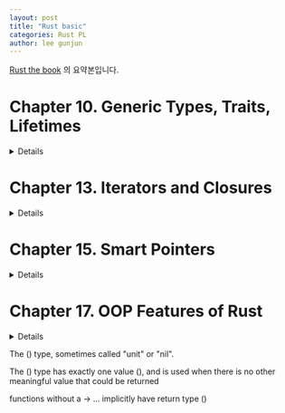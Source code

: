 ```yaml
---
layout: post
title: "Rust basic"
categories: Rust PL
author: lee gunjun
---
```


[Rust the book](https://doc.rust-lang.org/book/) 의 요약본입니다.

# Chapter 10. Generic Types, Traits, Lifetimes

<details>
<div markdown="1">

## Generic

### Function

```
fn largest<T>(list: &[T]) -> T {
    let mut largest = list[0];

    for &item in list.iter() { // item 앞의 & 는 ref 를 벗겨내는 역할
        if item > largest { // -> Error
            largest = item;
        }
    }

    largest
}

fn main() {
    let numbers = vec![34, 50, 25, 100, 65];

    let result = largest(&numbers);
    println!("The largest number is {}", result);

    let chars = vec!['y', 'm', 'a', 'q'];

    let result = largest(&chars);
    println!("The largest char is {}", result);
}
```

place type name declarations inside angle brackets, `<>`, between the name of the function and the parameter list

참고: vector 를 argument 로 받을 때 Type 은 &[i32] 요렇게 함.

위 코드는 Error 가 발생함. 비교 연산을 가능케 하는 std::cmp::PartialOrd Trait 가 T Type 에 구현되어있지 않을 수 있기 때문임. 이에 대한 해결은 뒤에서 다시 보자. 

### Struct

struct 도 generic type parameter 사용 가능

```
struct Point<T> {
    x: T,
    y: T,
}
```

이렇게 하면

```
let first_point = Point{x: 1.0, y: 1.0};
let second_point = Point{x: 1.0, y: 1};
```

에서 첫 statement 은 컴파일이 되지만, 아래 statement 에서 컴파일 에러가 발생하는데 이는 두 타입이 다르기 때문.

```
struct Point<T, U> {
    x: T,
    y: U,
}
```

를 사용하여 해결 가능. 하지만 generic type 을 많이 사용하는 건 보통 코드를 더럽게 만들기 때문에 최대한 줄이자.

method 는 아래와 같이 짠다

```
impl<T> Point<T> {
    fn x(&self) -> &T {
        &self.x
    }
}
```

또는 specific type 에서만 동작하는 method 를 아래와 같이 짤 수도 있다.

```
impl Point<f32> {
    fn distance_from_origin(&self) -> f32 {
        (self.x.powi(2) + self.y.powi(2)).sqrt()
    }
}
```

T 가 f32 가 아닌 Point 들은 위의 method 를 가지지 못한다.

Generic type parameters in a struct definition aren’t always the same as those you use in that struct’s method signatures

```
struct Point<T, U> {
    x: T,
    y: U,
}

impl<T, U> Point<T, U> {
    fn mixup<V, W>(self, other: Point<V, W>) -> Point<T, W> {
        Point {
            x: self.x,
            y: other.y,
        }
    }
}
```

### Enum

enum Option<T> {
    Some(T),
    None,
}

enum Result<T, E> {
    Ok(T),
    Err(E),
}

Generic 을 사용해도 코드의 performance 저하는 전혀 없다. compile time 에 모든 generic type 을 concrete type 으로 바꾸는 Monomorphization 라 불리는 작업을 수행하기 때문.


## Trait

Trait 는 어떤 functionality 의 구현을 여러 타입들에게 강제하는 장치이다. 그리고 이를 통해 코드 중복을 없앨 수 있다.

두개의 Struct type: Newpaper, Tweet 를 가정하자.  
이 두 Struct 가 모두 summarize method 를 가진다하자

```
pub trait Summary {
    fn summarize(&self) -> String;
}
```

trait 의 Name 은 Summary 이고, 그 안에 method signature 를 정의했다.

이 trait 를 구현하는 모든 type 은 summarize 의 body 를 구현하는 코드를 가져야한다.

```
pub struct NewsArticle {
    pub headline: String,
    pub location: String,
    pub author: String,
    pub content: String,
}

impl Summary for NewsArticle {
    fn summarize(&self) -> String {
        format!("{}, by {} ({})", self.headline, self.author, self.location)
    }
}

pub struct Tweet {
    pub username: String,
    pub content: String,
    pub reply: bool,
    pub retweet: bool,
}

impl Summary for Tweet {
    fn summarize(&self) -> String {
        format!("{}: {}", self.username, self.content)
    }
}
```

한가지 주목해야하는 점은, trait 과 type 둘 중 하나라도 우리 crate local 에 있을때에만 그 type 에 그 trait 를 구현할 수 있다는 점입니다.  
즉 외부 라이브러리의 type 에 대해 외부 라이브러리의 trait 를 구현할 수 없습니다.  
예를 들어 `Vec<T>` 에 대한 Display trait 은 구현 불가능합니다.

참고로 

```
pub trait Summary {
    fn summarize(&self) -> String{
        String::from("(Read more...)")
    }
}
```

과 같이 trait 를 선언할 때 method 의 body 를 구현해줄수도 있습니다.  
이를 default implementation 이라 하며, trait 를 구현하는 type 에서 해당 method 를 구현하지 않았을때 default 로 행동하게 됩니다.

이제 이 trait 를 이용하여 코드 중복을 없애는 코드를 짜보자.

```
pub fn notify(item: impl Summary) {
    println!("Breaking news! {}", item.summarize());
}
```

와 같은 method 를 통해 코드 중복을 없앨 수 있다.

만약 trait 가 없었다면 각 type 별로 summarize 를 구현하고 notify 또한 구현해야 했을테지만, 이제는 summarize 만 각 type 별로 구현하고 notify 는 하나만 구현한뒤 Summary trait 를 구현하는 모든 타입에 대해 공유하도록 하면 된다.

```
pub fn notify<T: Summary>(item: T) {
    println!("Breaking news! {}", item.summarize());
}
```

똑같은 코드다. 하지만 더 간결하다. 이를 trait bounds 라고 부른다.

아래와 같은 코드를 통해 여러 trait 를 구현하는 타입에 대해 method 가 정의되도록 제한할수도 있다.

```
pub fn notify(item: impl Summary + Display) {
```

혹은

```
pub fn notify<T: Summary + Display>(item: T) {
```

trait bounds 를 사용해도 코드가 복잡해질 수 있다. 이는 where 를 통해 해결 가능하다. 

```
fn some_function<T: Display + Clone, U: Clone + Debug>(t: T, u: U) -> i32 {
```

위와 같은 복잡한 코드를 

```
fn some_function<T, U>(t: T, u: U) -> i32
    where T: Display + Clone,
          U: Clone + Debug
{
```

로 바꾸면 간결하지 않은가?

특정 trait 를 구현하는 type 을 return 하는 함수를 짤 수도 있다.

```
fn returns_summarizable() -> impl Summary {
    ...
}
```

위와 같은 method 는 Summary trait 를 구현하는 type 이면 전부 return 가능하다.

이제 앞에서 발생했던 largest 함수의 에러를 수정해보자.

```
fn largest<T: PartialOrd + Copy>(list: &[T]) -> T {
```

위와 같이 수정하면 성공이다. PartialOrd 는 크기비교 연산을 위해, Copy 는 `let mut largest = list[0];` statement 가 가능토록 만들기 위해 사용됐다.

## Lifetime

rust 는 dangling reference 를 방지하기 위해 lifetime 을 complie time 에 체크합니다.

아래의 코드가 dangling referene 에러를 유도하는 코드입니다.

```
{
    let r;

    {
        let x = 5;
        r = &x;
    }

    println!("r: {}", r);
}
```

compiler 는 borrow checker 를 통해 lifetime 을 체크합니다.

```
{
    let r;                // ---------+-- 'a
                          //          |
    {                     //          |
        let x = 5;        // -+-- 'b  |
        r = &x;           //  |       |
    }                     // -+       |
                          //          |
    println!("r: {}", r); //          |
}                         // ---------+
```

위 그림에서 lifetime 'b 가 'a 보다 빨리 끝나기 때문에 문제가 생긺을 쉽게 확인할 수 있습니다.

여기까지는 쉽죠. 그런데 아래와 같은 상황을 생각해봅시다.

```
fn main() {
    let string1 = String::from("abcd");
    let string2 = "xyz";

    let result = longest(string1.as_str(), string2);
    println!("The longest string is {}", result);
}

fn longest(x: &str, y: &str) -> &str { // -> Error!
    if x.len() > y.len() {
        x
    } else {
        y
    }
}
```

위 코드는 컴파일 에러가 발생하는데 lifetime 을 컴파일러가 알수가 없기 때문입니다.

longest 함수가 x 를 리턴하냐 혹은 y 를 리턴하냐에 따라 return value 의 lifetime 이 다를 것입니다.  
런타임에 lifetime 때문에 오류가 생기는 것을 막고자 rust 는 컴파일 시간에 lifetime 문제를 해결하고자 합니다.  
그래서 우리는 longest method 의 lifetime 을 직접 지정해줄 필요가 있습니다.

```
fn longest<'a>(x: &'a str, y: &'a str) -> &'a str {
    if x.len() > y.len() {
        x
    } else {
        y
    }
}
```

위와 같이 lifetime 을 명시해주면 x 와 y 의 lifetime 의 교집합으로 lifetime 이 결정됩니다.

### lifetime in struct

```
struct ImportantExcerpt<'a> {
    part: &'a str,
}

impl<'a> ImportantExcerpt<'a> {
    fn level(&self) -> i32 {
        3
    }
    fn announce_and_return_part(&self, announcement: &str) -> &str {
        println!("Attention please: {}", announcement);
        self.part
    }
}
```

### Lifetime Elision

rust 의 모든 reference 는 lifetime 을 가집니다. 그런데 우리는 지금까지 lifetime 를 명시해주지 않았는데도 컴파일은 성공적이었습니다. 그 이유는 컴파일러가 lifetime 을 유추해내기 때문입니다.

lifetime 을 유추하는 3가지 rule 이 있습니다. 이는 공식문서를 참조해주세요.

### Static Lifetime

static lifetime `'static` 가 명시된 변수들은 프로그램의 entire duration 의 lifetime 을 가진다. 모든 string literal 의 lifetime 은 '`static' 이다


## Summary

```
use std::fmt::Display;

fn longest_with_an_announcement<'a, T>(x: &'a str, y: &'a str, ann: T) -> &'a str
    where T: Display
{
    println!("Announcement! {}", ann);
    if x.len() > y.len() {
        x
    } else {
        y
    }
}
```

</div>
</details>


# Chapter 13. Iterators and Closures

<details>
<div markdown="1">

## Closure

Rust 의 closure 는 변수를 전달, 다른 함수에 argument 로 전달이 가능한 anonymous function 이다.

함수와 다르게 closure 는 정의된 scope 의 변수를 capture 할 수 있다.

```
let add_one = |x| {
    x + 1
};
```

위 closure 은 아래와 같이 축약 가능

```
let add_one = |x| x + 1;
```

### Closure Type Inference and Annotation

closure 는 타입 명시해줄 필요 없음. 아래 처럼 가능하긴 함

```
let add_one = |x: i32| -> i32 {
    x + 1
};
```

타입은 closure 가 처음 실행 되는 statement 에서 결정됨. 즉 아래와 같은 상황에선 Compile error 발생

```
let example_closure = |x| x;

let s = example_closure(String::from("hello"));
let n = example_closure(5);
```

### lazy evaluation with `Fn` traits

모든 closure 은 `Fn`, `FnOnce`, `FnMut` 중 적어도 하나의 trait 을 구현함. 이들에 대해선 나중에 다룸.

일단 코드부터 보자.

```
struct Cacher<T>
    where T: Fn(u32) -> u32
{
    calculation: T,
    value: Option<u32>,
}

impl<T> Cacher<T>
    where T: Fn(u32) -> u32
{
    fn new(calculation: T) -> Cacher<T> {
        Cacher {
            calculation,
            value: None,
        }
    }

    fn value(&mut self, arg: u32) -> u32 {
        match self.value {
            Some(v) => v,
            None => {
                let v = (self.calculation)(arg);
                self.value = Some(v);
                v
            },
        }
    }
}
```

근데 실제 코딩에서 위와 같은 코드는 피해야 함

```
#[test]
fn call_with_different_values() {
    let mut c = Cacher::new(|a| a);

    let v1 = c.value(1);
    let v2 = c.value(2);

    assert_eq!(v2, 2);
}
```

이런 상황 생기면 망하니까. HashMap 이용해서 해결 가능.

### Capturing the Environments with Closures

다음 코드는 가능함. 

```
fn main() {
    let x = 4;

    let equal_to_x = |z| z == x;

    let y = 4;

    assert!(equal_to_x(y));
}
```

다음 코드는 불가능함. function 은 dynamic environment 를 capture 할 수 없기 때문.

```
fn main() {
    let x = 4;

    fn equal_to_x(z: i32) -> bool { z == x }

    let y = 4;

    assert!(equal_to_x(y));
}
```

closure 는 environment 를 capture 하기 위한 memory 를 지정하는 overhead 를 기꺼이 감수해내지만, function 은 그런 overhead 가 생기는걸 용서못함.

Closures 가 environment 의 value 를 capture 하는 방식에는 총 3가지가 있음.

`FnOnce`: closure 안으로 ownership 넘어옴.

`Fn`:  borrows values from the environment immutably

`FnMut`: borrows values from the environment mutably

위의 equal_to_x 는 `Fn` Trait 을 구현함. 이를 아래와 같은 코드로 변경하여 `FnOnce` 로 변경가능 (feat. `move` keyword)

```
fn main() {
    let x = vec![1, 2, 3];

    let equal_to_x = move |z| z == x;

    println!("can't use x here: {:?}", x);

    let y = vec![1, 2, 3];

    assert!(equal_to_x(y));
}
```

## Iterators

Rust 의 iterator 는 *lazy* 함. 아래는 iterator 를 선언하는 코드임. 선언할때 별짓 안함.

```
let v1 = vec![1, 2, 3];

let v1_iter = v1.iter();
```

모든 iterator 는 `Iterator` trait 를 구현함. `Iterator` trait 는 다음과 같음

```
trait Iterator {
    type Item;

    fn next(&mut self) -> Option<Self::Item>;

    // methods with default implementations elided
}
```

처음 보는 문법이 등장함. `type Item` 과  `Self::Item` 인데 이 둘은 associated type 을 정의함. chapter 19 에서 자세히 다룸.

일단은 Item 을 우리가 정의해줘야하며, 그게 next 메소드 리턴 값의 타입이 된다는 것만 알아두자.

vector 의 `iter` method 는 불변 참조를, `into_iter` 는 ownership 을 `iter_mut` 은 가변 참조를 next method 에서 리턴함.

next 를 호출하는 메서드들을 consuming adapters 라고 함. 말 그대로 iterator 를 소비해버리기 때문 (=ownership 를 가져가버림.)

```
#[test]
fn iterator_sum() {
    let v1 = vec![1, 2, 3];

    let v1_iter = v1.iter();

    let total: i32 = v1_iter.sum();

    assert_eq!(total, 6);
}
```

sum 이 consuming adapter 이고, sum method 호출 후에는 v1_iter 의 life 는 끝남.

또 다른 예로 map 이 있음.

```
let v1: Vec<i32> = vec![1, 2, 3];

let v2: Vec<_> = v1.iter().map(|x| x + 1).collect();

assert_eq!(v2, vec![2, 3, 4]);
```

custom iterator 를 만들어 보자.

```
struct Counter {
    count: u32,
}

impl Counter {
    fn new() -> Counter {
        Counter { count: 0 }
    }
}

impl Iterator for Counter {
    type Item = u32;

    fn next(&mut self) -> Option<Self::Item> {
        self.count += 1;

        if self.count < 6 {
            Some(self.count)
        } else {
            None
        }
    }
}
```

iterator 를 쓰는게 for 문 도는 것보다 속도가 빠름. loop unrolling 이 가능하기 때문인듯

</div>
</details>

# Chapter 15. Smart Pointers

<details>
<div markdown="1">

smart pointer 는 메타 데이터를 가지고 있는 포인터다. `String`, `Vec<T>` 가 사실 스마트 포인터였음.

스마트포인터는 구조체를 통해 구현되어 있음. 다른 것과 차이점은 `Deref` 과 `Drop` Trait 를 구현한다는 점.

스마트 포인터중 `Box<T>`, `Rc<T>`, `RefCell<T>`, `Ref<T>`, `RefMut<T>` 에 대해 알아본다.

## Box\<T\>

데이터를 힙에 저장시켜줌. 스택에는 그 데이터를 가리키는 포인터 저장됨.

```
fn main() {
    let b = Box::new(5);
    println!("b = {}", b);
}

/// output > 
/// b = 5
```

Box 의 lifetime 이 끝나면 스택과 힙데 있는 데이터 모두 할당 해제 됨.

Box 를 활용하는 코드를 작성해보자. 

```
enum List {
    Cons(i32, List),
    Nil,
}

use List::{Cons, Nil};

fn main() {
    let list = Cons(1, Cons(2, Cons(3, Nil)));
}
```

위와 같은 상황을 만들고 싶을 수 있다. 이러한 자료구조를 *cons list* 라고 함

위 코드는 `recursive type `List` has infinite size` 와 같은 에러를 내며 컴파일이 안된다.

위 코드를 아래처럼 수정하면 된다. 

```
enum List {
    Cons(i32, Box<List>),
    Nil,
}

use List::{Cons, Nil};

fn main() {
    let list = Cons(1,
        Box::new(Cons(2,
            Box::new(Cons(3,
                Box::new(Nil))))));
}
```

이제 List 는 Cons 에 들어가는 i32 와, Box pointer 를 저장할 만큼의 저장용량을 확보하면 됨을 안다.

## Deref Trait

Deref Trait 을 구현하면 *dereference operator*, \* 의 동작을 customize 하는 걸 허락해준다.

```
fn main() {
    let x = 5;
    let y = &x;

    assert_eq!(5, y); // -> compile error!
    assert_eq!(5, *y); // -> correct!
}
```

number 와 number 에 대한 레퍼런스를 비교하는 건 불가능. 이를 아래와 같이 Box 로 바꿔보자

```
fn main() {
    let x = 5;
    let y = Box::new(x);

    assert_eq!(5, y); // -> compile error!
    assert_eq!(5, *y); // -> correct!
}
```

그런데 Box 는 어떻게 dereference pointer 가 사용가능 한걸까? 이를 알아보기 위해 아래와 같은 type 을 만들어보자.

```
struct MyBox<T>(T);

impl<T> MyBox<T> {
    fn new(x: T) -> MyBox<T> {
        MyBox(x)
    }
}

use std::ops::Deref;

impl<T> Deref for MyBox<T> {
    type Target = T;

    fn deref(&self) -> &T {
        &self.0
    }
}

fn main() {
    let x = 5;
    let y = MyBox::new(x);

    assert_eq!(5, x);
    assert_eq!(5, *y);
}
```

위 코드는 컴파일이 된다. 근데 이 코드에서 deref 는 대체 뭘까? dereference operator \* 와 어떤 관련이 있을까?

사실 위 코드의 `*y` 는 `*(y.deref())` 와 같다. 

deref 가 참조자를 반환 하는 이유는 다음과 같다. 만약 ownership 를 반환했다면 이상해질테니까

### deref coercion

```
fn hello(name: &str) {
    println!("Hello, {}!", name);
}

fn main() {
    let m = MyBox::new(String::from("Rust"));
    hello(&m);
}
```

Rust 는 `&m` 을 자동으로 `&String` 으로 바꿔준뒤 다시한번 `&String` 을 `&str` 로 바꿔줌. 이는 `MyBox` 와 `String` 에게 Deref 가 구현되었기 때문이다.

이러한 Rust 의 똑똑한 행동을 deref coercion 이라 부름.

## Drop Trait

Drop Trait 을 통해 값이 scope 을 벗어낫을때의 행동을 customize 할 수 있다.

```
struct CustomSmartPointer {
    data: String,
}

impl Drop for CustomSmartPointer {
    fn drop(&mut self) {
        println!("Dropping CustomSmartPointer with data `{}`!", self.data);
    }
}

fn main() {
    let c = CustomSmartPointer { data: String::from("my stuff") };
    let d = CustomSmartPointer { data: String::from("other stuff") };
    println!("CustomSmartPointers created.");
}

/// output > 
/// CustomSmartPointers created.
/// Dropping CustomSmartPointer with data `other stuff`!
/// Dropping CustomSmartPointer with data `my stuff`!
```

변수가 선언된 역순으로 drop 됨

아래와 같은 코드를 통해 scope 을 벗어나기 전에 미리 drop 할 수 있다.

```
fn main() {
    let c = CustomSmartPointer { data: String::from("some data") };
    println!("CustomSmartPointer created.");
    drop(c); // c drop 됨.
    println!("CustomSmartPointer dropped before the end of main.");
}

/// output >
/// CustomSmartPointer created.
/// Dropping CustomSmartPointer with data `some data`!
/// CustomSmartPointer dropped before the end of main.
```

`c.drop()` 이 아니라 `drop(c)` 임에 주목하자.

## Rc\<T\> trait

여러 owner 를 가져야 하는 상황이 있을 수 있다. (ex. Graph)  이를 위해 `Rn` trait 을 제공한다.

Rn 은 값의 참조자들을 추적하여 그 갯수가 0이 되었을때 정리해준다.

Rc 은 single thread 에서만 가능하다.

다음과 같은 코드를 보자

```
enum List {
    Cons(i32, Box<List>),
    Nil,
}

use crate::List::{Cons, Nil};

fn main() {
    let a = Cons(5,
        Box::new(Cons(10,
            Box::new(Nil))));
    let b = Cons(3, Box::new(a));
    let c = Cons(4, Box::new(a));
}
```

b 를 선언할때 a 의 ownership 이 넘어갔으므로 `let c = Cons(4, Box::new(a));` 에서 컴파일 에러가 발생한다.

이를 해걀하기 위해 다음과 같이 코드를 변경하자.

```
enum List {
    Cons(i32, Rc<List>),
    Nil,
}

use List::{Cons, Nil};
use std::rc::Rc;

fn main() {
    let a = Rc::new(Cons(5, Rc::new(Cons(10, Rc::new(Nil)))));
    let b = Cons(3, Rc::clone(&a));
    let c = Cons(4, Rc::clone(&a));
}
```

Rc::clone 은 깊은 복사 없이 참조 카운트만 증가 시킴.

## RefCell\<T\> Trait

interior mutability 이라는 러스트의 디자인 패턴은 불변 참조자가 있더라도 값을 바꿀 수 있는 패턴임.

이를 위해 unsafe code 을 이용함. 이는 chapter 19 에서 더 자세히 다룰 것.

RefCell 은 Reference 와 비슷하지만, 컴파일 단계에서 immutability 가 체크되는 Reference 와는 다르게 runtime 에 체크하고 룰을 어길시 panic! 을 일으킴.

RefCell 도 Rc 처럼 single thread 에서만 사용가능하다.

```
fn main() {
    let x = 5;
    let y = &mut x;
}
```

위 코드가 컴파일 안 되는 건 이미 알고 있다. 하지만 위와 같은 상황이 유용할 때가 있을 것이다. 다음과 같은 코드를 생각해보자.

```
pub trait Messenger {
    fn send(&self, msg: &str);
}

pub struct LimitTracker<'a, T: Messenger> {
    messenger: &'a T,
    value: usize,
    max: usize,
}

impl<'a, T> LimitTracker<'a, T>
    where T: Messenger {
    pub fn new(messenger: &T, max: usize) -> LimitTracker<T> {
        LimitTracker {
            messenger,
            value: 0,
            max,
        }
    }

    pub fn set_value(&mut self, value: usize) {
        self.value = value;

        let percentage_of_max = self.value as f64 / self.max as f64;

        if percentage_of_max >= 1.0 {
            self.messenger.send("Error: You are over your quota!");
        } else if percentage_of_max >= 0.9 {
             self.messenger.send("Urgent warning: You've used up over 90% of your quota!");
        } else if percentage_of_max >= 0.75 {
            self.messenger.send("Warning: You've used up over 75% of your quota!");
        }
    }
}
```

일단 이정도로 정리함. chapter 17 다 쓰고 돌아오겠음

</div>
</details>

# Chapter 17. OOP Features of Rust

<details>
<div markdown="1">

OOP 는 Object, 객체로 구성된다. 객체는 data 와 그 data 를 쓰는 procedure 를 구성한다. 이러한 procedure 를 method, operation 이라 부른다.

Rust 의 Struct, enum 이 바로 위 정의를 따르는 객체라 할 수 있다.

## Encapsulation 

흔히 OOP 와 얽혀 설명 되어지는 게 Encapsulation 이다. Encapsulation 은 object 의 상세구현을 밖에서 접근 못하게 하는 것을 의미한다. 공개된 API 을 통해서만 interact 한다. 즉 객체를 사용하는 코드에서 객체 안의 내용물을 직접 접근하여 바꾸거나 실행하면 안된다.

다음 코드는 Rust 에서 Encapsulation 을 구현한 것이다.

<div>
<details>
<div markdown="1">

```
pub struct AveragedCollection {
    list: Vec<i32>,
    average: f64,
}

impl AveragedCollection {
    pub fn add(&mut self, value: i32) {
        self.list.push(value);
        self.update_average();
    }

    pub fn remove(&mut self) -> Option<i32> {
        let result = self.list.pop();
        match result {
            Some(value) => {
                self.update_average();
                Some(value)
            },
            None => None,
        }
    }

    pub fn average(&self) -> f64 {
        self.average
    }

    fn update_average(&mut self) {
        let total: i32 = self.list.iter().sum();
        self.average = total as f64 / self.list.len() as f64;
    }
}
```

</div>
</details>
</div>

## Inheritance

부모 객체의 data 와 procedure 을 자식 객체에게 상속해주는 것.

사실 Rust 는 상속이 없다. 대신 상속을 엇비슷하게 구현할 다른 솔루션을 제공한다

Trait 를 사용하여 상속과 비슷한 효과를 낼 수 있다.

사실 상속을 사용하는 다른 이유로 polymorphism 이 있다. polymorphism 은 여러 객체가 특정 특성을 공유한다면 서로 바꿔 쓸 수 있다는 것을 말한다.

러스트는 generic 을 이용하여 호환할 타입을 제한하고, Trait bounds 을 이용하여 polymorphism 을 해소한다. 이를 bounded parametric polymorphism 이라 부른다.

상속은 사실 요즘 인기가 떨어지는 디자인 패턴이다. 너무 많은 것을 상속하는 문제점이 있기 때문. 

어떻게 rust 에서 polymorphism 을 구현하는 지 알아보자

## Using Trait Objects That Allow for Values of Different Types

하나의 예시 코드를 작성하여 알아볼 것

```
pub trait Draw {
    fn draw(&self);
}

pub struct Screen {
    pub components: Vec<Box<dyn Draw>>,
}

impl Screen {
    pub fn run(&self) {
        for component in self.components.iter() {
            component.draw();
        }
    }
}
```

`Box<dyn Draw>` 는 Draw trait 를 구현하는 어떤 타입도 올 수 있다는 것. 이걸 trait object 라 부름

trait object 를 사용하는 건 generic 과는 다른 효과를 가져온다. 만약 위 코드 대신 아래와 같은 코드를 짰다면 vector 안의 모든 element 는 동일한 타입이어야 할 것이다.

```
pub struct Screen<T: Draw> {
    pub components: Vec<T>,
}

impl<T> Screen<T>
    where T: Draw {
    pub fn run(&self) {
        for component in self.components.iter() {
            component.draw();
        }
    }
}
```

Trait object 는 dynamic dispatch 을 수행한다. dynamic dispatch 란 어떤 타입에 어떤 메소드를 사용할지를 컴파일 타임에는 모르고 런타임에서야 아는 것을 말함. runtime 에 overhead 가 발생함.

Trait object 가 가능한 trait 에는 다음과 같은 규약이 있음

1. return type is not `Self`
2. there are No generic parameters

이 두 규약을 만족하는 object-safe 한 trait 만 가능.

object-safe 하지 않은 trait 로 Clone 이 있다. 

```
pub trait Clone {
    fn clone(&self) -> Self;
}
```

따라서 아래 코드는 컴파일 안 됨.

```
pub struct Screen {
    pub components: Vec<Box<Clone>>,
}
```

</div>
</details>

The () type, sometimes called "unit" or "nil".

The () type has exactly one value (), and is used when there is no other meaningful value that could be returned

functions without a -> ... implicitly have return type ()